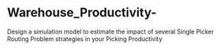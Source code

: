 # Warehouse_Productivity-
Design a simulation model to estimate the impact of several Single Picker Routing Problem strategies in your Picking Productivity
